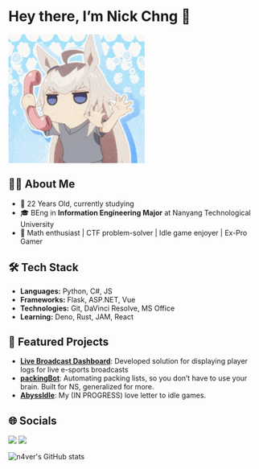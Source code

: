 # Hey there, I’m Nick Chng 👋
<img align="center" src="https://raw.githubusercontent.com/n4ver/n4ver/master/assets/ep10-cingray.gif" height="256" />

## 👨‍💻 About Me
- 💬 22 Years Old, currently studying
- 🎓 BEng in **Information Engineering Major** at Nanyang Technological University
- 🧮 Math enthusiast | CTF problem-solver | Idle game enjoyer | Ex-Pro Gamer

## 🛠️ Tech Stack 
- **Languages:** Python, C#, JS
- **Frameworks:** Flask, ASP.NET, Vue
- **Technologies:** Git, DaVinci Resolve, MS Office
- **Learning:** Deno, Rust, JAM, React

## 🚀 Featured Projects
- [**Live Broadcast Dashboard**](https://github.com/n4ver/N4TV): Developed solution for displaying player logs for live e-sports broadcasts
- [**packingBot**](https://github.com/n4ver/packingBot): Automating packing lists, so you don’t have to use your brain. Built for NS, generalized for more.
- [**AbyssIdle**](https://github.com/n4ver/AbyssIdle): My (IN PROGRESS) love letter to idle games.

## 🌐 Socials
[![](https://img.shields.io/badge/linkedin-0a66c2)](https://www.linkedin.com/in/nicholas-chng-2a773a1a9/)
[![](https://img.shields.io/badge/Instagram-E4405F)](https://instagram.com/n1ckchng)




![n4ver's GitHub stats](https://github-readme-stats.vercel.app/api?username=n4ver&show_icons=true&theme=radical)

<!---
n4ver/n4ver is a ✨ special ✨ repository because its `README.md` (this file) appears on your GitHub profile.
You can click the Preview link to take a look at your changes.
--->
